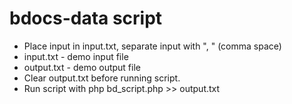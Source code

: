 # bdocs-data script

* Place input in input.txt, separate input with ", " (comma space) 
* input.txt - demo input file
* output.txt - demo output file
* Clear output.txt before running script.
* Run script with php bd_script.php >> output.txt
